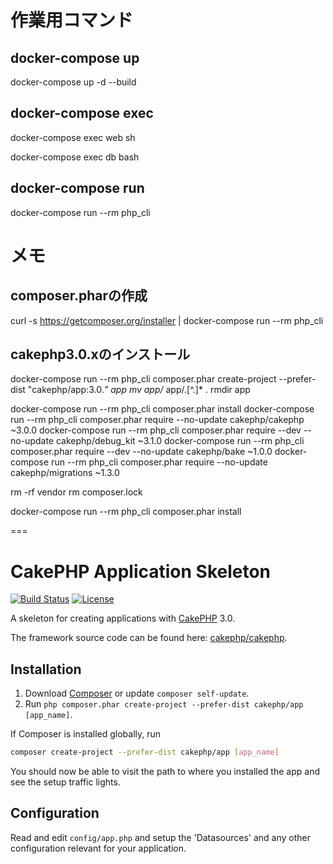 # 作業用コマンド

## docker-compose up
docker-compose up -d --build

## docker-compose exec
docker-compose exec web sh

docker-compose exec db bash

## docker-compose run

docker-compose run --rm php_cli



# メモ

## composer.pharの作成

curl -s https://getcomposer.org/installer | docker-compose run --rm php_cli

## cakephp3.0.xのインストール

docker-compose run --rm php_cli composer.phar create-project --prefer-dist "cakephp/app:3.0.*" app
mv app/* app/.[^\.]* .
rmdir app

docker-compose run --rm php_cli composer.phar install
docker-compose run --rm php_cli composer.phar require --no-update cakephp/cakephp ~3.0.0
docker-compose run --rm php_cli composer.phar require --dev --no-update cakephp/debug_kit ~3.1.0
docker-compose run --rm php_cli composer.phar require --dev --no-update cakephp/bake ~1.0.0
docker-compose run --rm php_cli composer.phar require --no-update cakephp/migrations ~1.3.0

rm -rf vendor
rm composer.lock

docker-compose run --rm php_cli composer.phar install


===

# CakePHP Application Skeleton

[![Build Status](https://api.travis-ci.org/cakephp/app.png)](https://travis-ci.org/cakephp/app)
[![License](https://poser.pugx.org/cakephp/app/license.svg)](https://packagist.org/packages/cakephp/app)

A skeleton for creating applications with [CakePHP](http://cakephp.org) 3.0.

The framework source code can be found here: [cakephp/cakephp](https://github.com/cakephp/cakephp).

## Installation

1. Download [Composer](http://getcomposer.org/doc/00-intro.md) or update `composer self-update`.
2. Run `php composer.phar create-project --prefer-dist cakephp/app [app_name]`.

If Composer is installed globally, run
```bash
composer create-project --prefer-dist cakephp/app [app_name]
```

You should now be able to visit the path to where you installed the app and see
the setup traffic lights.

## Configuration

Read and edit `config/app.php` and setup the 'Datasources' and any other
configuration relevant for your application.
